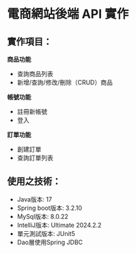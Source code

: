 # 電商網站後端 API 實作

## 實作項目：

**商品功能**
- 查詢商品列表
- 新增/查詢/修改/刪除（CRUD）商品

**帳號功能**
- 註冊新帳號
- 登入

**訂單功能**
- 創建訂單
- 查詢訂單列表

## 使用之技術：

- Java版本: 17
- Spring boot版本: 3.2.10
- MySql版本: 8.0.22
- IntelliJ版本: Ultimate 2024.2.2
- 單元測試版本: JUnit5
- Dao層使用Spring JDBC
